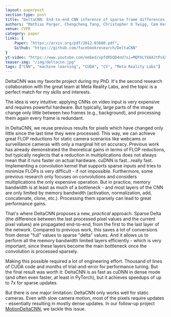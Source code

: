```yaml
---
layout: paperpost
section-type: post
title: "DeltaCNN: End-to-end CNN inference of sparse frame differences in videos"
authors: "Mathias Parger, Chengcheng Tang, Christopher D Twigg, Cem Keskin, Robert Wang, Markus Steinberger"
venue: CVPR
category: paper
links: {
    Paper: "https://arxiv.org/pdf/2012.03680.pdf",
    Github: "https://github.com/facebookresearch/DeltaCNN"
}
yt-video: "https://www.youtube.com/embed/xpfdRSQD4nU?si=MQPXLYk6AJtPskXm"
teaser-img: "/img/deltacnn.jpg"
tags: ["CNN", "machine learning", "CUDA", "CV", "Meta Reality Labs"]
---
```


DeltaCNN was my favorite project during my PhD.
It's the second research collaboration with the great team at Meta Reality Labs, and the topic is a perfect match for my skills and interests.

The idea is very intuitive: applying CNNs on video input is very expensive and requires powerful hardware. But typically, large parts of the image change only little between two frames (e.g., background), and processing them again every frame is redundant.

In DeltaCNN, we reuse previous results for pixels which have changed only little since the last time they were processed.
This way, we can achieve great FLOP reductions for static camera scenarios like webcams or surveillance cameras with only a marginal hit on accuracy.
Previous work has already demonstrated the theoretical gains in terms of FLOP reductions, but typically neglects that a reduction in multiplications does not always mean that it runs faster on actual hardware.
cuDNN is fast...really fast. Implementing a convolution kernel that supports sparse inputs and tries to minimize FLOPs is very difficult - if not impossible.
Furthermore, some previous research only focuses on convolutions and considers multiplications the only expensive operation. But in practice, memory bandwidth is at least as much of a bottleneck - and most layers of the CNN are only limited by memory bandwidth (activation, normalization, add, concatenate, clone, etc.).
Processing them sparsely can lead to great performance gains.

That's where DeltaCNN proposes a new, <i>practical</i> approach.
Sparse Delta (the difference between the last processed pixel values and the current pixel values) are propagated end-to-end, from the first to the last layer of the network. Compared to previous work, this saves a lot of conversions from dense "full" values to sparse "delta" values.
And it allows us to perform all the memory bandwidth limited layers efficiently - which is very important, since these layers become the main bottleneck once the convolution is processed sparsely.

Making this possible required a lot of engineering effort. Thousand of lines of CUDA code and months of trial-and-error for performance tuning.
But the final result was worth it: DeltaCNN is as fast as cuDNN in dense mode (and often even faster, at least in PyTorch), but it achieves speedups of up to 7x for sparse updates.

But there is one major limitation: DeltaCNN only works well for static cameras. Even with slow camera motion, most of the pixels require updates - essentially resulting in mostly dense updates.
In our follow-up project <a href="/paper/2023/10/02/motiondeltacnn.html">MotionDeltaCNN</a>, we tackle this issue.
